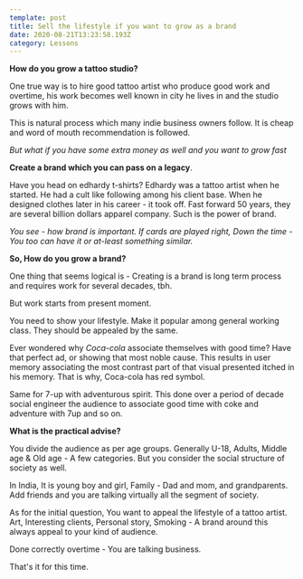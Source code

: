 ```yaml
---
template: post
title: Sell the lifestyle if you want to grow as a brand
date: 2020-08-21T13:23:58.193Z
category: Lessons
---
```

**How do you grow a tattoo studio?**

One true way is to hire good tattoo artist who produce good work and overtime, his work becomes well known in city he lives in and the studio grows with him.   

This is natural process which many indie business owners follow. It is cheap and word of mouth recommendation is followed.

*But what if you have some extra money as well and you want to grow fast*

**Create a brand which you can pass on a legacy**. 

Have you head on edhardy t-shirts? Edhardy was a tattoo artist when he started. He had a cult like following among his client base. When he designed clothes later in his career - it took off. Fast forward 50 years, they are several billion dollars apparel company. Such is the power of brand.

*You see - how brand is important. If cards are played right, Down the time - You too can have it or at-least something similar.*

**So, How do you grow a brand?**

One thing that seems logical is - Creating is a brand is long term process and requires work for several decades, tbh.

But work starts from present moment.

You need to show your lifestyle. Make it popular among general working class. They should be appealed by the same.

Ever wondered why *Coca-cola* associate themselves with good time? Have that perfect ad, or showing that most noble cause. This results in user memory associating the most contrast part of that visual presented itched in his memory. That is why, Coca-cola has red symbol.

Same for 7-up with adventurous spirit. This done over a period of decade social engineer the audience to associate good time with coke and adventure with 7up and so on.

**What is the practical advise?**

You divide the audience as per age groups. Generally U-18, Adults, Middle age & Old age - A few categories. But you consider the social structure of society as well.   

In India, It is young boy and girl, Family - Dad and mom, and grandparents. Add friends and you are talking virtually all the segment of society.

As for the initial question, You want to appeal the lifestyle of a tattoo artist. Art, Interesting clients, Personal story, Smoking - A brand around this always appeal to your kind of audience. 

Done correctly overtime - You are talking business.

That's it for this time.